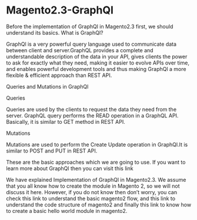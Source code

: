 # Magento2.3-GraphQl
Before the implementation of GraphQl in Magento2.3 first, we should understand its basics.
What is GraphQl?

GraphQl is a  very powerful query language used to communicate data between client and server.GraphQL provides a complete and understandable description of the data in your API, gives clients the power to ask for exactly what they need, making it easier to evolve APIs over time, and enables powerful development tools and thus making GraphQl a more flexible & efficient approach than REST API.

Queries and Mutations in GraphQl

Queries

Queries are used by the clients to request the data they need from the server. GraphQL query performs the READ operation in a GraphQL API. Basically, it is similar to GET method in REST API.

Mutations

Mutations are used to perform the Create Update operation in GraphQl.It is similar to POST and PUT in REST API.

These are the basic approaches which we are going to use. If you want to learn more about GraphQl then you can visit this link


We have explained Implementation of GraphQl in Magento2.3. We assume that you all know how to create the module in Magento 2, so we will not discuss it here. However, if you do not know then don’t worry, you can check this link to understand the basic magento2 flow, and this link to understand the code structure of magento2 and finally this link to know how to create a basic hello world module in magento2.

